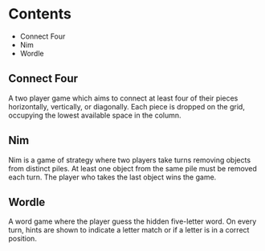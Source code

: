 # Contents

- Connect Four
- Nim
- Wordle

## Connect Four
A two player game which aims to connect at least four of their pieces horizontally, vertically, or diagonally. Each piece is dropped on the grid, occupying the lowest available space in the column.

## Nim
Nim is a game of strategy where two players take turns removing objects from distinct piles. At least one object from the same pile must be removed each turn. The player who takes the last object wins the game.

## Wordle
A word game where the player guess the hidden five-letter word. On every turn, hints are shown to indicate a letter match or if a letter is in a correct position.
